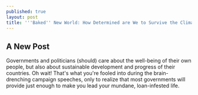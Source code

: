 ```yaml
---
published: true
layout: post
title: '''Baked'' New World: How Determined are We to Survive the Climate Crisis?'
---
```

## A New Post

<span class="versal g9">G</span>overnments and politicians (should) care about the well-being of their own people, but also about sustainable development and progress of their countries. Oh wait! That's what you're fooled into during the brain-drenching campaign speeches, only to realize that most governments will provide just enough to make you lead your mundane, loan-infested life.    
